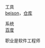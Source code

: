 工具  
[bejson](http://www.bejson.com/)，[仓库](https://search.maven.org/)

系统  
[百度](https://www.baidu.com/)  

职业是软件工程师

